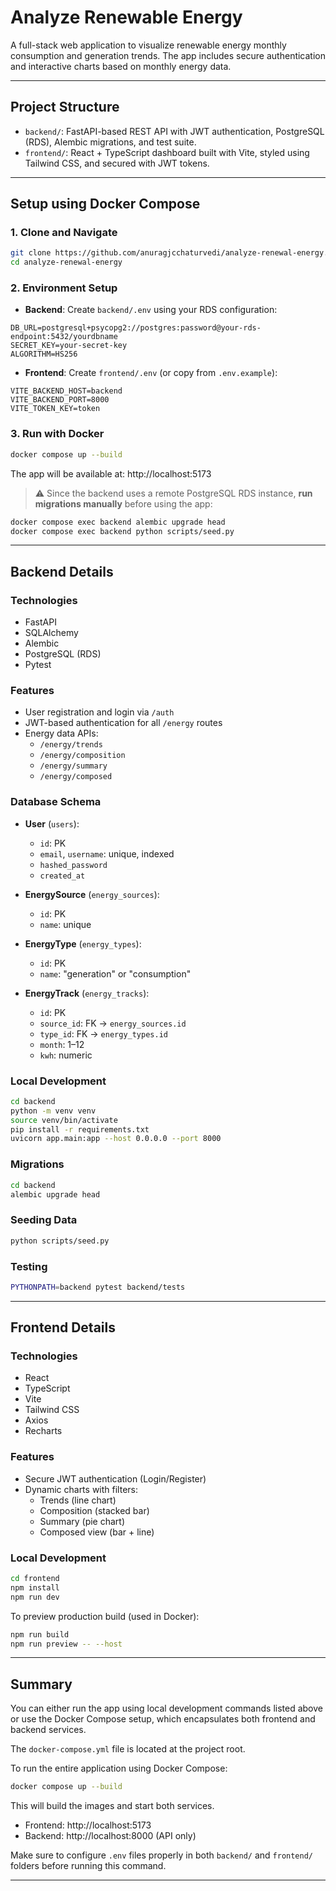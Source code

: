 # Analyze Renewable Energy

A full-stack web application to visualize renewable energy monthly consumption and generation trends. The app includes secure authentication and interactive charts based on monthly energy data.

---

## Project Structure

- `backend/`: FastAPI-based REST API with JWT authentication, PostgreSQL (RDS), Alembic migrations, and test suite.
- `frontend/`: React + TypeScript dashboard built with Vite, styled using Tailwind CSS, and secured with JWT tokens.

---

## Setup using Docker Compose

### 1. Clone and Navigate

```bash
git clone https://github.com/anuragjcchaturvedi/analyze-renewal-energy.git
cd analyze-renewal-energy
```

### 2. Environment Setup

- **Backend**: Create `backend/.env` using your RDS configuration:

```env
DB_URL=postgresql+psycopg2://postgres:password@your-rds-endpoint:5432/yourdbname
SECRET_KEY=your-secret-key
ALGORITHM=HS256
```

- **Frontend**: Create `frontend/.env` (or copy from `.env.example`):

```env
VITE_BACKEND_HOST=backend
VITE_BACKEND_PORT=8000
VITE_TOKEN_KEY=token
```

### 3. Run with Docker

```bash
docker compose up --build
```

The app will be available at: http://localhost:5173

> ⚠️ Since the backend uses a remote PostgreSQL RDS instance, **run migrations manually** before using the app:
```bash
docker compose exec backend alembic upgrade head
docker compose exec backend python scripts/seed.py
```

---

## Backend Details

### Technologies

- FastAPI
- SQLAlchemy
- Alembic
- PostgreSQL (RDS)
- Pytest

### Features

- User registration and login via `/auth`
- JWT-based authentication for all `/energy` routes
- Energy data APIs:
  - `/energy/trends`
  - `/energy/composition`
  - `/energy/summary`
  - `/energy/composed`

### Database Schema

- **User** (`users`):
  - `id`: PK
  - `email`, `username`: unique, indexed
  - `hashed_password`
  - `created_at`

- **EnergySource** (`energy_sources`):
  - `id`: PK
  - `name`: unique

- **EnergyType** (`energy_types`):
  - `id`: PK
  - `name`: "generation" or "consumption"

- **EnergyTrack** (`energy_tracks`):
  - `id`: PK
  - `source_id`: FK → `energy_sources.id`
  - `type_id`: FK → `energy_types.id`
  - `month`: 1–12
  - `kwh`: numeric

### Local Development

```bash
cd backend
python -m venv venv
source venv/bin/activate
pip install -r requirements.txt
uvicorn app.main:app --host 0.0.0.0 --port 8000
```

### Migrations

```bash
cd backend
alembic upgrade head
```

### Seeding Data

```bash
python scripts/seed.py
```

### Testing

```bash
PYTHONPATH=backend pytest backend/tests
```

---

## Frontend Details

### Technologies

- React
- TypeScript
- Vite
- Tailwind CSS
- Axios
- Recharts

### Features

- Secure JWT authentication (Login/Register)
- Dynamic charts with filters:
  - Trends (line chart)
  - Composition (stacked bar)
  - Summary (pie chart)
  - Composed view (bar + line)

### Local Development

```bash
cd frontend
npm install
npm run dev
```

To preview production build (used in Docker):

```bash
npm run build
npm run preview -- --host
```

---

## Summary

You can either run the app using local development commands listed above or use the Docker Compose setup, which encapsulates both frontend and backend services.

The `docker-compose.yml` file is located at the project root.

To run the entire application using Docker Compose:

```bash
docker compose up --build
```

This will build the images and start both services.

- Frontend: http://localhost:5173  
- Backend: http://localhost:8000 (API only)

Make sure to configure `.env` files properly in both `backend/` and `frontend/` folders before running this command.


---
